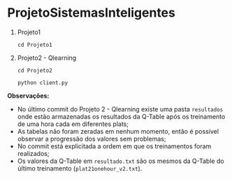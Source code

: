 # ProjetoSistemasInteligentes

 1. Projeto1
    ```
    cd Projeto1
    ```
    
 3. Projeto2 - Qlearning
    ```
    cd Projeto2
    ```
    ```
    python client.py
    ```

**Observações:** 
* No último commit do Projeto 2 - Qlearning existe uma pasta ```resultados``` onde estão armazenadas os resultados da Q-Table após os treinamento de uma hora cada em diferentes plats; 
* As tabelas não foram zeradas em nenhum momento, então é possível observar a progressão dos valores sem problemas; 
* No commit está explicitada a ordem em que os treinamentos foram realizados; 
* Os valores da Q-Table em ```resultado.txt``` são os mesmos da Q-Table do último treinamento (```plat21onehour_v2.txt```).
